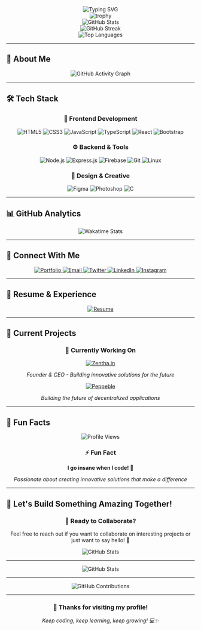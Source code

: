 <div align="center">
  <img src="https://readme-typing-svg.herokuapp.com?font=Fira+Code&pause=1000&color=6366F1&center=true&vCenter=true&width=435&lines=Hi+%F0%9F%91%8B%2C+I'm+Yuvraj+Soni;Founder+of+Zentha.in;Full+Stack+Developer;ML+Enthusiast;Building+the+Future+%F0%9F%9A%80" alt="Typing SVG" />
</div>

<div align="center">
  <img src="https://github-profile-trophy.vercel.app/?username=iblameyuvraj&theme=radical&no-frame=false&no-bg=true&margin-w=4" alt="trophy" />
</div>

<div align="center">
  <img src="https://github-readme-stats.vercel.app/api?username=iblameyuvraj&show_icons=true&theme=radical&hide_border=true&bg_color=0D1117&title_color=6366F1&icon_color=6366F1&text_color=FFFFFF" alt="GitHub Stats" />
</div>

<div align="center">
  <img src="https://github-readme-streak-stats.herokuapp.com/?user=iblameyuvraj&theme=radical&hide_border=true&background=0D1117&border=6366F1" alt="GitHub Streak" />
</div>

<div align="center">
  <img src="https://github-readme-stats.vercel.app/api/top-langs/?username=iblameyuvraj&layout=compact&theme=radical&hide_border=true&bg_color=0D1117&title_color=6366F1&text_color=FFFFFF" alt="Top Languages" />
</div>

---

## 🚀 **About Me**

<div align="center">
  <img src="https://github-readme-activity-graph.vercel.app/graph?username=iblameyuvraj&theme=radical&hide_border=true&bg_color=0D1117&color=6366F1&line=6366F1&point=FFFFFF" alt="GitHub Activity Graph" />
</div>

---

## 🛠️ **Tech Stack**

<div align="center">
  <h3>🎨 Frontend Development</h3>
  <img src="https://img.shields.io/badge/HTML5-E34F26?style=for-the-badge&logo=html5&logoColor=white" alt="HTML5" />
  <img src="https://img.shields.io/badge/CSS3-1572B6?style=for-the-badge&logo=css3&logoColor=white" alt="CSS3" />
  <img src="https://img.shields.io/badge/JavaScript-F7DF1E?style=for-the-badge&logo=javascript&logoColor=black" alt="JavaScript" />
  <img src="https://img.shields.io/badge/TypeScript-007ACC?style=for-the-badge&logo=typescript&logoColor=white" alt="TypeScript" />
  <img src="https://img.shields.io/badge/React-20232A?style=for-the-badge&logo=react&logoColor=61DAFB" alt="React" />
  <img src="https://img.shields.io/badge/Bootstrap-563D7C?style=for-the-badge&logo=bootstrap&logoColor=white" alt="Bootstrap" />
</div>

<div align="center">
  <h3>⚙️ Backend & Tools</h3>
  <img src="https://img.shields.io/badge/Node.js-43853D?style=for-the-badge&logo=node.js&logoColor=white" alt="Node.js" />
  <img src="https://img.shields.io/badge/Express.js-404D59?style=for-the-badge&logo=express&logoColor=white" alt="Express.js" />
  <img src="https://img.shields.io/badge/Firebase-FFCA28?style=for-the-badge&logo=firebase&logoColor=black" alt="Firebase" />
  <img src="https://img.shields.io/badge/Git-F05032?style=for-the-badge&logo=git&logoColor=white" alt="Git" />
  <img src="https://img.shields.io/badge/Linux-FCC624?style=for-the-badge&logo=linux&logoColor=black" alt="Linux" />
</div>

<div align="center">
  <h3>🎨 Design & Creative</h3>
  <img src="https://img.shields.io/badge/Figma-F24E1E?style=for-the-badge&logo=figma&logoColor=white" alt="Figma" />
  <img src="https://img.shields.io/badge/Adobe%20Photoshop-31A8FF?style=for-the-badge&logo=adobe%20photoshop&logoColor=white" alt="Photoshop" />
  <img src="https://img.shields.io/badge/C-00599C?style=for-the-badge&logo=c&logoColor=white" alt="C" />
</div>

---

## 📊 **GitHub Analytics**

<div align="center">
  <img src="https://github-readme-stats.vercel.app/api/wakatime?username=iblameyuvraj&theme=radical&hide_border=true&bg_color=0D1117&title_color=6366F1&text_color=FFFFFF" alt="Wakatime Stats" />
</div>

---

## 🔗 **Connect With Me**

<div align="center">
  <a href="https://yuvraj.site" target="_blank">
    <img src="https://img.shields.io/badge/Portfolio-000000?style=for-the-badge&logo=About.me&logoColor=white" alt="Portfolio" />
  </a>
  <a href="mailto:hi@yuvraj.site">
    <img src="https://img.shields.io/badge/Email-D14836?style=for-the-badge&logo=gmail&logoColor=white" alt="Email" />
  </a>
  <a href="https://twitter.com/iblameyuvrajj" target="_blank">
    <img src="https://img.shields.io/badge/Twitter-1DA1F2?style=for-the-badge&logo=twitter&logoColor=white" alt="Twitter" />
  </a>
  <a href="https://www.linkedin.com/in/yuvraj-soni-0b7a4630a" target="_blank">
    <img src="https://img.shields.io/badge/LinkedIn-0077B5?style=for-the-badge&logo=linkedin&logoColor=white" alt="LinkedIn" />
  </a>
  <a href="https://www.instagram.com/iblameyuvrajj" target="_blank">
    <img src="https://img.shields.io/badge/Instagram-E4405F?style=for-the-badge&logo=instagram&logoColor=white" alt="Instagram" />
  </a>
</div>

---

## 📄 **Resume & Experience**

<div align="center">
  <a href="https://files.catbox.moe/ajphid.pdf" target="_blank">
    <img src="https://img.shields.io/badge/Resume-4285F4?style=for-the-badge&logo=read-the-docs&logoColor=white" alt="Resume" />
  </a>
</div>

---

## 🎯 **Current Projects**

<div align="center">
  <h3>🔭 Currently Working On</h3>
  <a href="https://zentha.in" target="_blank">
    <img src="https://img.shields.io/badge/Zentha.in-000000?style=for-the-badge&logo=vercel&logoColor=white" alt="Zentha.in" />
  </a>
  <p><em>Founder & CEO - Building innovative solutions for the future</em></p>
  
  <a href="https://peppeble.xyz" target="_blank">
    <img src="https://img.shields.io/badge/Peppeble-000000?style=for-the-badge&logo=vercel&logoColor=white" alt="Peppeble" />
  </a>
  <p><em>Building the future of decentralized applications</em></p>
</div>

---

## 🌟 **Fun Facts**

<div align="center">
  <img src="https://komarev.com/ghpvc/?username=iblameyuvraj&style=flat-square&color=6366F1" alt="Profile Views" />
</div>

<div align="center">
  <h3>⚡ Fun Fact</h3>
  <p><strong>I go insane when I code! 🤯</strong></p>
  <p><em>Passionate about creating innovative solutions that make a difference</em></p>
</div>

---

## 🚀 **Let's Build Something Amazing Together!**

<div align="center">
  <h3>🎯 Ready to Collaborate?</h3>
  <p>Feel free to reach out if you want to collaborate on interesting projects or just want to say hello! 👋</p>
  
  <img src="https://github-readme-stats.vercel.app/api/pin/?username=iblameyuvraj&repo=iblameyuvraj&theme=radical&hide_border=true&bg_color=0D1117&title_color=6366F1&text_color=FFFFFF" alt="GitHub Stats" />
</div>

---

<div align="center">
  <img src="https://github-readme-stats.vercel.app/api/github-stats?username=iblameyuvraj&theme=radical&hide_border=true&bg_color=0D1117&title_color=6366F1&text_color=FFFFFF" alt="GitHub Stats" />
</div>

---

<div align="center">
  <img src="https://github-readme-stats.vercel.app/api/contributions?username=iblameyuvraj&theme=radical&hide_border=true&bg_color=0D1117&title_color=6366F1&text_color=FFFFFF" alt="GitHub Contributions" />
</div>

---

<div align="center">
  <h3>🌟 Thanks for visiting my profile!</h3>
  <p><em>Keep coding, keep learning, keep growing! 💻✨</em></p>
</div>
